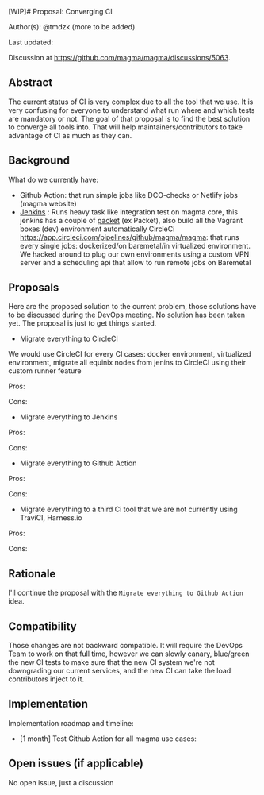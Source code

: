 [WIP]# Proposal: Converging CI

Author(s): @tmdzk (more to be added)

Last updated:

Discussion at https://github.com/magma/magma/discussions/5063.

## Abstract

The current status of CI is very complex due to all the tool that we use. It is
very confusing for everyone to understand what run where and which tests are
mandatory or not.
The goal of that proposal is to find the best solution to converge all tools
into. That will help maintainers/contributors to take advantage of CI as much as
 they can.

## Background

What do we currently have:

- Github Action: that run simple jobs like DCO-checks or Netlify jobs (magma
  website)
- [Jenkins](https://jenkins.magmacore.org/) : Runs heavy task like integration test
on magma core, this jenkins has a couple of [packet](https://metal.equinix.com/)
(ex Packet), also build all the Vagrant boxes (dev) environment automatically
CircleCi https://app.circleci.com/pipelines/github/magma/magma: that runs every
single jobs: dockerized/on baremetal/in virtualized environment. We hacked
around to plug our own environments using a custom VPN server and a scheduling
api that allow to run remote jobs on Baremetal


## Proposals

Here are the proposed solution to the current problem, those solutions have to
be discussed during the DevOps meeting. No solution has been taken yet. The
proposal is just to get things started.

- Migrate everything to CircleCI

We would use CircleCI for every CI cases: docker environment, virtualized
environment, migrate all equinix nodes from jenins to CircleCI using their
custom runner feature

Pros:

Cons:

- Migrate everything to Jenkins

Pros:

Cons:

- Migrate everything to Github Action

Pros:

Cons:

- Migrate everything to a third Ci tool that we are not currently using
TraviCI, Harness.io

Pros:

Cons:

## Rationale

I'll continue the proposal with the `Migrate everything to Github Action` idea.


## Compatibility

Those changes are not backward compatible. It will require the DevOps Team to
work on that full time, however we can slowly canary, blue/green the new CI
tests to make sure that the new CI system we're not downgrading our current
services, and the new CI can take the load contributors inject to it.


## Implementation

Implementation roadmap and timeline:


- [1 month] Test Github Action for all magma use cases:


## Open issues (if applicable)

No open issue, just a discussion
